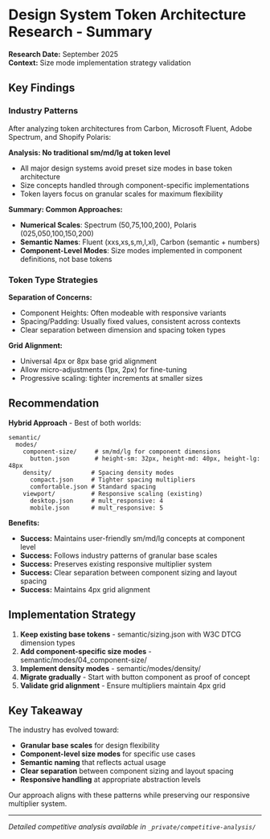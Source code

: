 # Design System Token Architecture Research - Summary

**Research Date:** September 2025  
**Context:** Size mode implementation strategy validation

## Key Findings

### Industry Patterns

After analyzing token architectures from Carbon, Microsoft Fluent, Adobe Spectrum, and Shopify Polaris:

****Analysis:** No traditional sm/md/lg at token level**
- All major design systems avoid preset size modes in base token architecture
- Size concepts handled through component-specific implementations
- Token layers focus on granular scales for maximum flexibility

****Summary:** Common Approaches:**
- **Numerical Scales**: Spectrum (50,75,100,200), Polaris (025,050,100,150,200)
- **Semantic Names**: Fluent (xxs,xs,s,m,l,xl), Carbon (semantic + numbers)
- **Component-Level Modes**: Size modes implemented in component definitions, not base tokens

### Token Type Strategies

**Separation of Concerns:**
- Component Heights: Often modeable with responsive variants
- Spacing/Padding: Usually fixed values, consistent across contexts
- Clear separation between dimension and spacing token types

**Grid Alignment:**
- Universal 4px or 8px base grid alignment
- Allow micro-adjustments (1px, 2px) for fine-tuning
- Progressive scaling: tighter increments at smaller sizes

## Recommendation

**Hybrid Approach** - Best of both worlds:

```
semantic/
  modes/
    component-size/     # sm/md/lg for component dimensions
      button.json       # height-sm: 32px, height-md: 40px, height-lg: 48px
    density/           # Spacing density modes  
      compact.json     # Tighter spacing multipliers
      comfortable.json # Standard spacing
    viewport/          # Responsive scaling (existing)
      desktop.json     # mult_responsive: 4
      mobile.json      # mult_responsive: 5
```

**Benefits:**
- **Success:** Maintains user-friendly sm/md/lg concepts at component level
- **Success:** Follows industry patterns of granular base scales
- **Success:** Preserves existing responsive multiplier system
- **Success:** Clear separation between component sizing and layout spacing
- **Success:** Maintains 4px grid alignment

## Implementation Strategy

1. **Keep existing base tokens** - semantic/sizing.json with W3C DTCG dimension types
2. **Add component-specific size modes** - semantic/modes/04_component-size/
3. **Implement density modes** - semantic/modes/density/ 
4. **Migrate gradually** - Start with button component as proof of concept
5. **Validate grid alignment** - Ensure multipliers maintain 4px grid

## Key Takeaway

The industry has evolved toward:
- **Granular base scales** for design flexibility
- **Component-level size modes** for specific use cases
- **Semantic naming** that reflects actual usage
- **Clear separation** between component sizing and layout spacing
- **Responsive handling** at appropriate abstraction levels

Our approach aligns with these patterns while preserving our responsive multiplier system.

---
*Detailed competitive analysis available in `_private/competitive-analysis/`*
